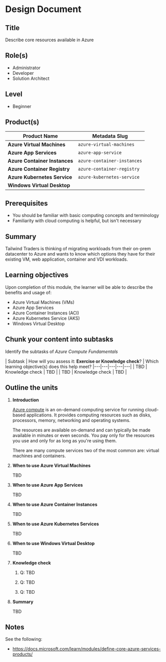 # Design Document

## Title

Describe core resources available in Azure

## Role(s)

- Administrator
- Developer
- Solution Architect

## Level

- Beginner

## Product(s)

| Product Name | Metadata Slug |
| --- | --- |
| **Azure Virtual Machines** | `azure-virtual-machines` |
| **Azure App Services** | `azure-app-service` |
| **Azure Container Instances** | `azure-container-instances` |
| **Azure Container Registry** | `azure-container-registry` |
| **Azure Kubernetes Service** | `azure-kubernetes-service` |
| **Windows Virtual Desktop** |  |

## Prerequisites

- You should be familiar with basic computing concepts and terminology
- Familiarity with cloud computing is helpful, but isn't necessary

## Summary

Tailwind Traders is thinking of migrating workloads from their on-prem datacenter to Azure and wants to know which options they have for their existing VM, web application, container and VDI workloads.

## Learning objectives

Upon completion of this module, the learner will be able to describe the benefits and usage of:

- Azure Virtual Machines (VMs)
- Azure App Services
- Azure Container Instances (ACI)
- Azure Kubernetes Service (AKS)
- Windows Virtual Desktop

## Chunk your content into subtasks

Identify the subtasks of *Azure Compute Fundamentals*

| Subtask | How will you assess it: **Exercise or Knowledge check**? | Which learning objective(s) does this help meet?
|---|---|---|---|---|
| TBD | Knowledge check | TBD |
| TBD | Knowledge check | TBD |

## Outline the units

1. **Introduction**

    [Azure compute](https://azure.microsoft.com/product-categories/compute) is an on-demand computing service for running cloud-based applications. It provides computing resources such as disks, processors, memory, networking and operating systems.

    The resources are available on-demand and can typically be made available in minutes or even seconds. You pay only for the resources you use and only for as long as you're using them.

    There are many compute services two of the most common are: virtual machines and containers.

1. **When to use Azure Virtual Machines**

    TBD

1. **When to use Azure App Services**

    TBD

1. **When to use Azure Container Instances**

    TBD

1. **When to use Azure Kubernetes Services**

    TBD

1. **When to use Windows Virtual Desktop**

    TBD

1. **Knowledge check**

    1. Q: TBD

    1. Q: TBD

    1. Q: TBD

1. **Summary**

    TBD
    
## Notes

See the following:

- https://docs.microsoft.com/learn/modules/define-core-azure-services-products/
